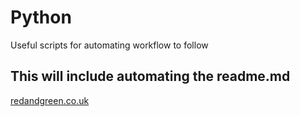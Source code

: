 # Python

Useful scripts for automating workflow to follow

## This will include automating the readme.md

[redandgreen.co.uk ](https://www.redandgreen.co.uk)




